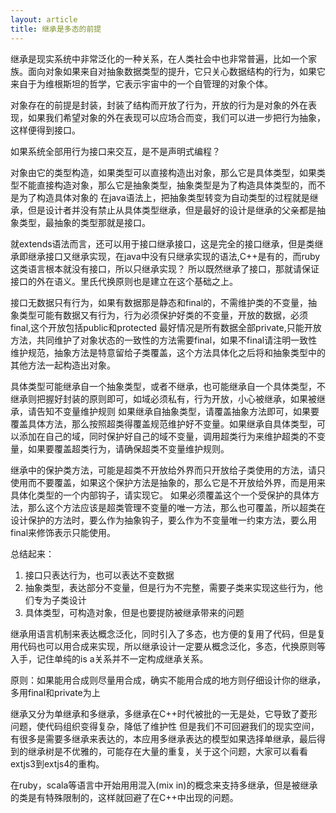 ```yaml
---
layout: article
title: 继承是多态的前提
---
```


继承是现实系统中非常泛化的一种关系，在人类社会中也非常普遍，比如一个家族。面向对象如果来自对抽象数据类型的提升，它只关心数据结构的行为，如果它来自于为维根斯坦的哲学，它表示宇宙中的一个自管理的对象个体。
 
对象存在的前提是封装，封装了结构而开放了行为，开放的行为是对象的外在表现，如果我们希望对象的外在表现可以应场合而变，我们可以进一步把行为抽象，这样便得到接口。

 
如果系统全部用行为接口来交互，是不是声明式编程？
 
对象由它的类型构造，如果类型可以直接构造出对象，那么它是具体类型，如果类型不能直接构造对象，那么它是抽象类型，抽象类型是为了构造具体类型的，而不是为了构造具体对象的
在java语法上，把抽象类型转变为自动类型的过程就是继承，但是设计者并没有禁止从具体类型继承，但是最好的设计是继承的父亲都是抽象类型，最抽象的类型那就是接口。
 
就extends语法而言，还可以用于接口继承接口，这是完全的接口继承，但是类继承即继承接口又继承实现，在java中没有只继承实现的语法,C++是有的，而ruby这类语言根本就没有接口，所以只继承实现？
所以既然继承了接口，那就请保证接口的外在语义。里氏代换原则也是建立在这个基础之上。
 
接口无数据只有行为，如果有数据那是静态和final的，不需维护类的不变量，抽象类型可能有数据又有行为，行为必须保护好类的不变量，开放的数据，必须final,这个开放包括public和protected
最好情况是所有数据全部private,只能开放方法，共同维护了对象状态的一致性的方法需要final，如果不final请注明一致性维护规范，抽象方法是特意留给子类覆盖，这个方法具体化之后将和抽象类型中的其他方法一起构造出对象。


具体类型可能继承自一个抽象类型，或者不继承，也可能继承自一个具体类型，不继承则把握好封装的原则即可，如域必须私有，行为开放，小心被继承，如果被继承，请告知不变量维护规则
如果继承自抽象类型，请覆盖抽象方法即可，如果要覆盖具体方法，那么按照超类得覆盖规范维护好不变量。如果继承自具体类型，可以添加在自己的域，同时保护好自己的域不变量，调用超类行为来维护超类的不变量，如果要覆盖超类行为，请确保超类不变量维护规则。
 
继承中的保护类方法，可能是超类不开放给外界而只开放给子类使用的方法，请只使用而不要覆盖，如果这个保护方法是抽象的，那么它是不开放给外界，而是用来具体化类型的一个内部钩子，请实现它。
如果必须覆盖这个一个受保护的具体方法，那么这个方法应该是超类管理不变量的唯一方法，那么也可覆盖，所以超类在设计保护的方法时，要么作为抽象钩子，要么作为不变量唯一约束方法，要么用final来修饰表示只能使用。
 
 
总结起来：

1. 接口只表达行为，也可以表达不变数据
2. 抽象类型，表达部分不变量，但是行为不完整，需要子类来实现这些行为，他们专为子类设计
3. 具体类型，可构造对象，但是也要提防被继承带来的问题



继承用语言机制来表达概念泛化，同时引入了多态，也方便的复用了代码，但是复用代码也可以用合成来实现，所以继承设计一定要从概念泛化，多态，代换原则等入手，记住单纯的is a关系并不一定构成继承关系。
 
原则：如果能用合成则尽量用合成，确实不能用合成的地方则仔细设计你的继承，多用final和private为上

继承又分为单继承和多继承，多继承在C++时代被批的一无是处，它导致了菱形问题，使代码组织变得复杂，降低了维护性
但是我们不可回避我们的现实空间，有很多是需要多继承来表达的，本应用多继承表达的模型如果选择单继承，最后得到的继承树是不优雅的，可能存在大量的重复，关于这个问题，大家可以看看extjs3到extjs4的重构。


在ruby，scala等语言中开始用用混入(mix in)的概念来支持多继承，但是被继承的类是有特殊限制的，这样就回避了在C++中出现的问题。
